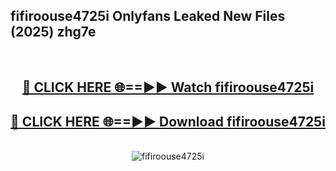 <h2>fifiroouse4725i Onlyfans Leaked New Files (2025) zhg7e</h2>
<br>
<div align="center">
<h2><a href="https://mediafiles.top/fifiroouse4725i&ref=git" rel="nofollow">🔴 CLICK HERE 🌐==►► Watch fifiroouse4725i</a></h2>
<h2><a href="https://mediafiles.top/fifiroouse4725i&ref=git" rel="nofollow">🔴 CLICK HERE 🌐==►► Download fifiroouse4725i</a></h2>
<br>
<a href="https://mediafiles.top/fifiroouse4725i&ref=git" rel="nofollow" data-target="animated-image.originalLink"><img src="https://i.ibb.co.com/xMMVF88/686577567.gif" alt="fifiroouse4725i" style="max-width: 100%; display: inline-block;" data-target="animated-image.originalImage"></a>
</div>
<br>
<br>